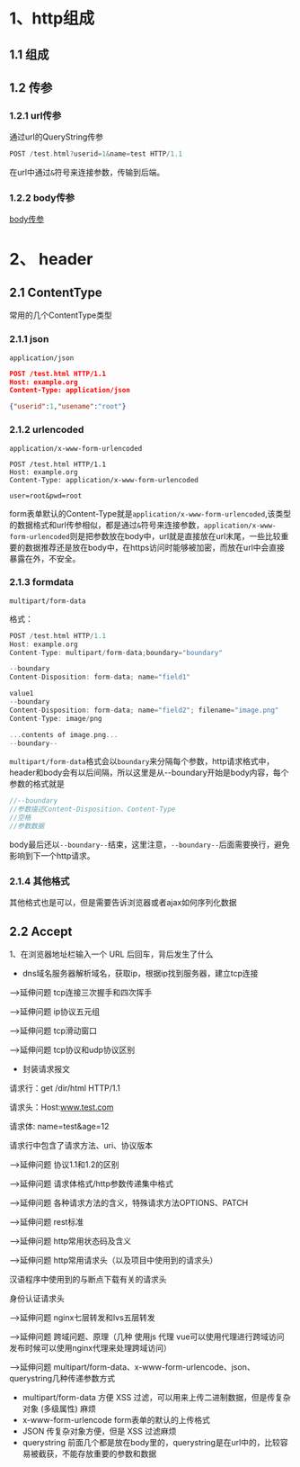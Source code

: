 # 1、http组成

## 1.1 组成

## 1.2 传参

### 1.2.1 url传参

通过url的QueryString传参
```h
POST /test.html?userid=1&name=test HTTP/1.1
```

在url中通过`&`符号来连接参数，传输到后端。

### 1.2.2 body传参

[body传参](#21-ContentType)

# 2、 header

## 2.1 ContentType

常用的几个ContentType类型

### 2.1.1 json

`application/json`
```json
POST /test.html HTTP/1.1
Host: example.org
Content-Type: application/json

{"userid":1,"usename":"root"}
```

### 2.1.2 urlencoded

`application/x-www-form-urlencoded`
```
POST /test.html HTTP/1.1
Host: example.org
Content-Type: application/x-www-form-urlencoded

user=root&pwd=root
```

form表单默认的Content-Type就是`application/x-www-form-urlencoded`,该类型的数据格式和url传参相似，都是通过`&`符号来连接参数，`application/x-www-form-urlencoded`则是把参数放在body中，url就是直接放在url末尾，一些比较重要的数据推荐还是放在body中，在https访问时能够被加密，而放在url中会直接暴露在外，不安全。


### 2.1.3 formdata

`multipart/form-data`

格式：

```h
POST /test.html HTTP/1.1
Host: example.org
Content-Type: multipart/form-data;boundary="boundary"

--boundary
Content-Disposition: form-data; name="field1"

value1
--boundary
Content-Disposition: form-data; name="field2"; filename="image.png"
Content-Type: image/png  

...contents of image.png...  
--boundary--
```
`multipart/form-data`格式会以`boundary`来分隔每个参数，http请求格式中，header和body会有以后间隔，所以这里是从--boundary开始是body内容，每个参数的格式就是
```c
//--boundary
//参数描述Content-Disposition、Content-Type
//空格
//参数数据
```
body最后还以`--boundary--`结束，这里注意，`--boundary--`后面需要换行，避免影响到下一个http请求。




### 2.1.4 其他格式

其他格式也是可以，但是需要告诉浏览器或者ajax如何序列化数据

## 2.2 Accept




1、在浏览器地址栏输入一个 URL 后回车，背后发生了什么

* dns域名服务器解析域名，获取ip，根据ip找到服务器，建立tcp连接

-->延伸问题 tcp连接三次握手和四次挥手

-->延伸问题 ip协议五元组

-->延伸问题 tcp滑动窗口

-->延伸问题 tcp协议和udp协议区别

* 封装请求报文

请求行：get /dir/html HTTP/1.1

请求头：Host:www.test.com

请求体: name=test&age=12

请求行中包含了请求方法、uri、协议版本 

-->延伸问题 协议1.1和1.2的区别

-->延伸问题 请求体格式/http参数传递集中格式

-->延伸问题 各种请求方法的含义，特殊请求方法OPTIONS、PATCH

-->延伸问题 rest标准

-->延伸问题 http常用状态码及含义

-->延伸问题 http常用请求头（以及项目中使用到的请求头）

汉语程序中使用到的与断点下载有关的请求头

身份认证请求头

-->延伸问题 nginx七层转发和lvs五层转发

-->延伸问题 跨域问题、原理（几种 使用js 代理 vue可以使用代理进行跨域访问 发布时候可以使用nginx代理来处理跨域访问）

-->延伸问题 multipart/form-data、x-www-form-urlencode、json、querystring几种传递参数方式 

* multipart/form-data 方便 XSS 过滤，可以用来上传二进制数据，但是传复杂对象 (多级属性) 麻烦
* x-www-form-urlencode form表单的默认的上传格式
* JSON 传复杂对象方便，但是 XSS 过滤麻烦
* querystring 前面几个都是放在body里的，querystring是在url中的，比较容易被截获，不能存放重要的参数和数据






